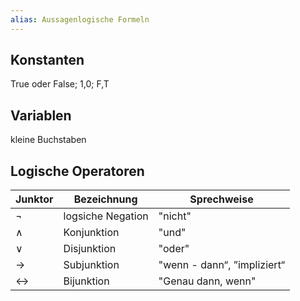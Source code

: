 ```yaml
---
alias: Aussagenlogische Formeln
---
```


## Konstanten
True oder False; 1,0; F,T

## Variablen 
kleine Buchstaben

## Logische Operatoren
| Junktor | Bezeichnung | Sprechweise |
| -------- | -------------- | -------------- |
| ¬ | logsiche Negation | "nicht" |
| ∧ | Konjunktion | "und"
| ∨ | Disjunktion | "oder"
| → | Subjunktion | "wenn - dann“, ”impliziert“
| ↔ | Bijunktion | "Genau dann, wenn"